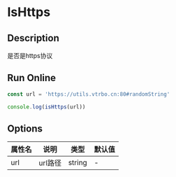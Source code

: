 # IsHttps

## Description
是否是https协议

## Run Online

<RunCode :language="ts" :dependency="`
function isHttps(url?: string): boolean {
  url = url || location.href.toString()
  return url.startsWith('https')
}`">

```ts
const url = 'https://utils.vtrbo.cn:80#randomString'

console.log(isHttps(url))
```

</RunCode>

## Options

<div class="utils-table">

| 属性名 | 说明 | 类型 | 默认值 |
| --- | --- | --- | --- |
| url | url路径 | string | - |

</div>